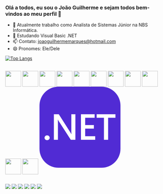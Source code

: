 ### Olá a todos, eu sou o João Guilherme e sejam todos bem-vindos ao meu perfil 👋

- 🔭 Atualmente trabalho como Analista de Sistemas Júnior na NBS Informática.
- 🌱 Estudando Visual Basic .NET
- 📫 Contato: joaoguilhermemarques@hotmail.com
- 😄 Pronomes: Ele/Dele

[![Top Langs](https://github-readme-stats.vercel.app/api/top-langs/?username=joaogui20&layout=compact&show_icons=true&theme=dracula)](https://github.com/joaogui20/github-readme-stats)

<div style="display: inline_block"><br>
  <img align="center" height="50" weight="50" src="https://cdn.jsdelivr.net/gh/devicons/devicon/icons/aftereffects/aftereffects-original.svg"/>
  <img align="center" height="50" weight="50" src="https://cdn.jsdelivr.net/gh/devicons/devicon/icons/premierepro/premierepro-original.svg" />
  <img align="center" height="50" weight="50" src="https://cdn.jsdelivr.net/gh/devicons/devicon/icons/photoshop/photoshop-plain.svg" />
  <img align="center" height="50" weight="50" src="https://cdn.jsdelivr.net/gh/devicons/devicon/icons/arduino/arduino-original-wordmark.svg"/>
  <img align="center" height="50" weight="50" src="https://cdn.jsdelivr.net/gh/devicons/devicon/icons/bootstrap/bootstrap-original.svg"/>
  <img align="center" height="50" weight="50" src="https://cdn.jsdelivr.net/gh/devicons/devicon/icons/html5/html5-original-wordmark.svg" />
  <img align="center" height="50" weight="50" src="https://cdn.jsdelivr.net/gh/devicons/devicon/icons/css3/css3-original-wordmark.svg" />
  <img align="center" height="50" weight="50" src="https://cdn.jsdelivr.net/gh/devicons/devicon/icons/javascript/javascript-original.svg" />
  <img align="center" height="50" weight="50" src="https://cdn.jsdelivr.net/gh/devicons/devicon/icons/python/python-original-wordmark.svg" />   
  <img align="center" height="50" weight="50" src="https://cdn.jsdelivr.net/gh/devicons/devicon/icons/django/django-plain.svg" />
  <img align="center" height="50" weight="50" src="https://cdn.jsdelivr.net/gh/devicons/devicon/icons/postgresql/postgresql-original-wordmark.svg" />
  <svg xmlns="http://www.w3.org/2000/svg" width="256" height="256" fill="none" viewBox="0 0 256 256"><rect width="256" height="256" fill="#512BD4" rx="60"/><path fill="#fff" d="M24.0522 168.943C21.8155 168.943 19.9143 168.212 18.3486 166.749C16.7829 165.248 16 163.466 16 161.402C16 159.301 16.7829 157.5 18.3486 155.999C19.9143 154.499 21.8155 153.748 24.0522 153.748C26.3262 153.748 28.246 154.499 29.8118 155.999C31.4147 157.5 32.2162 159.301 32.2162 161.402C32.2162 163.466 31.4147 165.248 29.8118 166.749C28.246 168.212 26.3262 168.943 24.0522 168.943Z"/><path fill="#fff" d="M113.467 167.705H98.9285L60.625 108.387C59.6558 106.886 58.8539 105.328 58.2205 103.715H57.8848C58.1831 105.441 58.3322 109.137 58.3322 114.802V167.705H45.4707V87H60.96L97.9781 144.912C99.5439 147.314 100.55 148.964 100.998 149.865H101.221C100.849 147.726 100.662 144.106 100.662 139.002V87H113.467V167.705Z"/><path fill="#fff" d="M176.098 167.705H131.084V87H174.309V98.3688H144.393V121.218H171.961V132.53H144.393V156.393H176.098V167.705Z"/><path fill="#fff" d="M240.071 98.3688H217.033V167.705H203.724V98.3688H180.742V87H240.071V98.3688Z"/></svg>
</div>          

##

<div>
  <a href="mailto:joaoguilhermemarques@hotmail.com"><img src="https://img.shields.io/badge/Gmail-D14836?style=for-the-badge&logo=gmail&logoColor=white" target="_blank"></a>
  <a href="https://www.instagram.com/ofcjaumzin"><img src="https://img.shields.io/badge/Instagram-E4405F?style=for-the-badge&logo=instagram&logoColor=white" target="_blank"></a>
  <a href="https://www.linkedin.com/in/joaogui/"><img src="https://img.shields.io/badge/LinkedIn-0077B5?style=for-the-badge&logo=linkedin&logoColor=white" target="_blank"></a>
  <a href="https://www.twitter.com/feyzinhu"><img src="https://img.shields.io/badge/Twitter-1DA1F2?style=for-the-badge&logo=twitter&logoColor=white" target="_blank"></a>
  <a href="https://www.twitch.tv/feyzinhu"><img src="https://img.shields.io/badge/Twitch-9146FF?style=for-the-badge&logo=twitch&logoColor=white" target="_blank"></a>
  <a href="https://www.youtube.com/Feyzaum"><img src="https://img.shields.io/badge/YouTube-FF0000?style=for-the-badge&logo=youtube&logoColor=white" target="_blank"></a>
</div>

